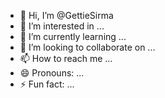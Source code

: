 - 👋 Hi, I’m @GettieSirma
- 👀 I’m interested in ...
- 🌱 I’m currently learning ...
- 💞️ I’m looking to collaborate on ...
- 📫 How to reach me ...
- 😄 Pronouns: ...
- ⚡ Fun fact: ...

<!---
GettieSirma/GettieSirma is a ✨ special ✨ repository because its `README.md` (this file) appears on your GitHub profile.
You can click the Preview link to take a look at your changes.
--->
